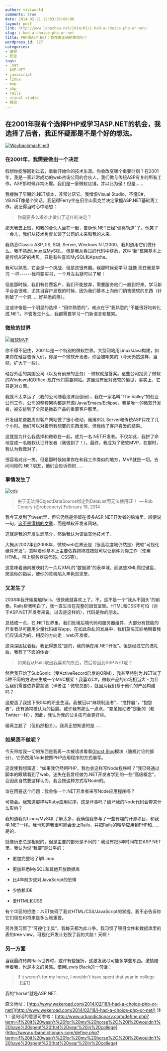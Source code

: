 ```yaml
---
author: viviworld
comments: true
date: 2014-02-21 12:03:32+00:00
layout: post
link: http://www.labazhou.net/2014/02/i-had-a-choice-php-or-net/
slug: i-had-a-choice-php-or-net
title: PHP或ASP.NET：我在做正确的事情吗？
wordpress_id: 327
categories:
- 编程
- 职业
tags:
- .net
- ASP.NET
- javascript
- linux
- mvp
- php
- rails
- visual studio
- 微软
---
```


## 在2001年我有个选择PHP或学习ASP.NET的机会，我选择了后者，我正怀疑那是不是个好的想法。


[![Waybackmachine3](http://www.labazhou.net/wp-content/uploads/2014/02/Waybackmachine3.png)](http://www.labazhou.net/wp-content/uploads/2014/02/Waybackmachine3.png)


### 在2001年，我需要做出一个决定


假想你能够回到过去，重新开始你的技术生涯。你会改变哪个重要时刻？在2001年，我是一家非常成功的web咨询公司的合伙人，我们做与传统ASP有关的所有工作，ASP那时候非常火爆。我们是一家微软店铺，并以此为傲！但是……

我接触了早期的.NET版本，非常讨厌它。我憎恨Visual Studio，不懂C#，VB.NET像是个笑话。我记得Ferry坐在旧金山奥克兰决定掌握ASP.NET基础再工作，我记得当时心中暗想：


<blockquote>你需要多么艰难才做出了这样的决定？</blockquote>


那天我去上班，和我的合伙人坐在一起，告诉他.NET已经“偏离轨道”了。他笑了一会儿，我们从技术角度长谈了公司的未来和我的未来。

我熟悉Classic ASP, IIS, SQL Server, Windows NT/2000，我知道用它们做什么。我不熟悉Linux或MySQL，但是我从看过的代码中获悉，这种“新”框架基本上是传统ASP的拷贝，只是有些喜欢MySQL和Apache。

我可以熟悉，它会是一个挑战，但是这很有趣。我那时候爱学习 就像 现在我爱学习 一样------我将要买书，一个月左右就可以了解！

但是那时候，我们有付费客户，我们不能放弃，需要服务他们一直到将来。学习新平台会很难，尤其当客户发现的时候，因为我们基本上向他们销售微软的东西（针刺破了一个洞……好熟悉的痛）。

这或许像是一个明显的选择 - “用你熟悉的”。难点在于“我熟悉的”不能很好地转化成.NET。不管发生什么，我都需要学习一门新语言和框架。


### 微软的世界


[![微软MVP](http://www.labazhou.net/wp-content/uploads/2014/02/MVP.png)](http://www.labazhou.net/wp-content/uploads/2014/02/MVP.png)

你不得不记住，2001年是一个特别的微软世界。大型网站用Linux/Java构建，如果你在硅谷告诉人们，你是一个微软开发者，你会被嘲笑的（今天仍然这样，当然，扩大了一些）。

硅谷外面的美国公司（以及有前景的业务）- 微软就是答案。这些公司投资了微软的Windows和Office-现在他们需要网站。这里没有反对微软的偏见，事实上，它只是对立面。

我就不太幸运了（我的公司随着泡沫而倒闭），我在一家名叫“The Valley”的创业公司工作，公司的整套架构都是开源/Java/Emacs/Eclipse，我是唯一的微软开发者，被安排到了全部是微软产品的重要客户那里。

开发组花费数周对客户网站做了很小改动，我用SQL Server和传统ASP只花了几个小时。他们可以对着所有想要的东西发笑，但我给了客户喜爱的结果。

这就是为什么我选择和微软在一起，成为一名.NET开发者。不仅如此，我拼了命地变成一名微软认证开发者（我做到了！）。最终，我成为了微软MVP，在那时，我认为我做对了。

很容易对此一笑，但是那时候如果你在和我工作类似的地方，MVP就是一切。去问问你的.NET朋友，他们会告诉你的……


### 事情发生了


[![ods](http://www.labazhou.net/wp-content/uploads/2014/02/ods.gif)](http://www.labazhou.net/wp-content/uploads/2014/02/ods.gif)


<blockquote>由于无法将ObjectDataSource绑定到DataList而无法使用EF！
— Rob Conery (@robconery) February 18, 2014</blockquote>


我今天发到了tweet里，但它仍然是停留在很多ASP.NET开发者的脑海里。顺便说一句，[这不是滑稽的文章](http://blogs.msdn.com/b/mvpawardprogram/archive/2014/01/06/using-objectdatasource-with-asp-net-listview-for-entity-framework-6.aspx)，而是微软开发者网站。

这就是我的开发生涯简介，然后我认为该做其他技术了。

大概从2002年到2008年，微软web世界还是（很高程度地仍然是）微软“可视化组件开发”。意味着你基本上主要依靠拖拖拽拽就可以让组件为你工作（使用HTML，带上服务器端代码，CSS等）。

这意味着通向被映射为一片片XML的“数据源”的表单域，而这些XML爬过键盘，爬进你的指尖，使你的灵魂陷入黑色淤泥里。


### 又发生了


2008年我开始接触Rails，很快我就喜欢上了。不，这不是一个“我从不回头”的前奏。Rails帮我明白了，我一直生活在完整的回音室里。HTML和CSS不可怕（对于ASP.NET开发者来说，过去是这样的），代码是你的朋友。

总结成一点，在.NET世界里，我们处理后端代码和服务器组件，大部分有技能的开发者尽可能用少量代码编写app。在如此杂乱的发展中，我们莫名其妙地朝着我们应该成为的、相反的方向走：web开发者。

这深深困扰着我，我记得想过“是的，我的确在用.NET开发”。但是经过它的洗礼后，我有了下面的体会：


<blockquote>如果我从Rails取出我喜欢的东西，然后带回到ASP.NET呢？</blockquote>


然后我开始了SubSonic（受ActiveRecord启发的ORM），我甚至特别为.NET试了5种不同的方法来生成一个MVC框架！我喜欢C#，微软产品的市场相当大 - 为什么我们需要依靠雷蒙德（译者注：微软总部），就因为我们基于他们的产品构建吗？

这塑造了我接下来5年的职业生涯。我被冠以“麻烦制造者”，“搅拌器”，“抱怨者”，还有通常被认为的巨魔。或许我有那么一点点，“变革推动者”是新的（和Twitter一样），因此，我认为我的公关技巧会更好些。

偏离主题了（但仍然相关）。我真正想知道的是……


### 如果我不做呢？


今天带给我一切的东西是我再一次被请求看看[Ghost Blog](http://github.com/tryghost)模块（随机讨论的部分），它仍然用Node按照PHP应用程序的方式编写。

这促使我想知道：“如果我仍然用PHP，我也会这样写Node程序吗？”我已经通过脚本的眼睛看到了web，迷失在我曾经做为.NET开发者学到的一些“高级概念”，会因此自然要这样认为，我会按这种方式写Node的。

谁在回避这个问题：我会像一个.NET开发者来写Node应用程序吗？

可能会。我知道那样写Ruby应用程序，这是坏事吗？破坏我的Node代码会带来什么影响？

我知道我对Linux/MySQL了解太多，我确信我参与了一些有趣的开源项目，和我学.NET一样。我也知道我很可能会爱上Rails，并把Rails的精华应用到PHP和…… 是的。

就像历史总是相似的，但是主要的部分是不同的：我没有把5年时间花在ASP.NET里。我认为说“我要”是公平的：



	
  * 更加完整地了解Linux

	
  * 更加熟悉MySQL和其他开放数据库

	
  * 比4年前少些对JavaScript的恐惧

	
  * 少依赖IDE

	
  * 爱HTML和CSS


有个华丽的拒绝：.NET妨碍了我对HTML/CSS/JavaScript的掌握。我不必告诉你它们现在和将来是多么地重要。

另外我习惯了“可视化工具”，我每天都为此斗争。我习惯了项目文件和数据库里的表的tree view。可视化开发计划毁了我的大脑！天啊！


### 另一方面


当我最终转向Rails世界时，或许有些挫折，这激发我尽可能多学些东西。激情陪伴着我，也是本文的灵感。借用Lewis Black的一句话：


<blockquote>If it weren't for my horse, I wouldn't have spent that year in college【注1】</blockquote>


我的“horse”就是ASP.NET.

原文地址：[http://www.wekeroad.com/2014/02/18/i-had-a-choice-php-or-net/](http://www.wekeroad.com/2014/02/18/i-had-a-choice-php-or-net/)
注1：这句话的意思可参考：[http://www.urbandictionary.com/define.php?term=if%20it%20wasn't%20for%20my%20horse%2C%20i%20wouldn't%20have%20spent%20that%20year%20in%20college](http://www.urbandictionary.com/define.php?term=if%20it%20wasn't%20for%20my%20horse%2C%20i%20wouldn't%20have%20spent%20that%20year%20in%20college)

